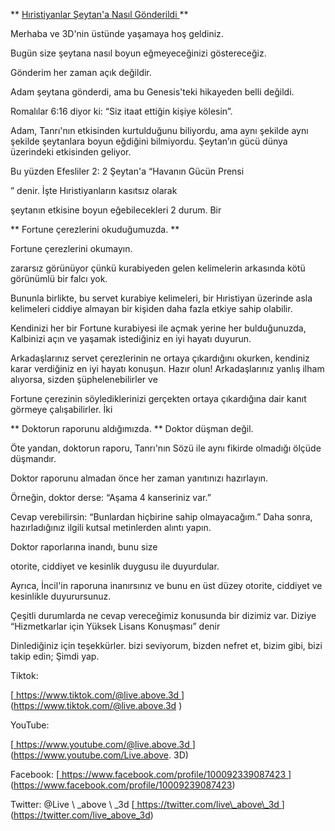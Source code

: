 ** <U> Hıristiyanlar Şeytan'a Nasıl Gönderildi </u> **

Merhaba ve 3D'nin üstünde yaşamaya hoş geldiniz.

Bugün size şeytana nasıl boyun eğmeyeceğinizi göstereceğiz.

Gönderim her zaman açık değildir.

Adam şeytana gönderdi, ama bu
Genesis'teki hikayeden belli değildi.

Romalılar 6:16 diyor ki: “Siz itaat ettiğin kişiye kölesin”.

Adam, Tanrı'nın etkisinden kurtulduğunu biliyordu, ama aynı şekilde aynı şekilde şeytanlara boyun eğdiğini bilmiyordu.
Şeytan’ın gücü dünya üzerindeki etkisinden geliyor.

Bu yüzden Efesliler 2: 2 Şeytan'a “Havanın Gücün Prensi

   ” denir.
İşte Hıristiyanların kasıtsız olarak

şeytanın etkisine boyun eğebilecekleri 2 durum.
Bir

** Fortune çerezlerini okuduğumuzda. **

Fortune çerezlerini okumayın.

zararsız görünüyor çünkü kurabiyeden gelen kelimelerin arkasında kötü görünümlü bir falcı yok.

Bununla birlikte, bu servet kurabiye kelimeleri,
bir Hıristiyan üzerinde asla kelimeleri ciddiye almayan bir kişiden daha fazla etkiye sahip olabilir.

Kendinizi her bir Fortune kurabiyesi ile açmak yerine her bulduğunuzda,
Kalbinizi açın ve yaşamak istediğiniz en iyi hayatı duyurun.

Arkadaşlarınız servet çerezlerinin ne ortaya çıkardığını okurken, kendiniz karar verdiğiniz en iyi hayatı konuşun.
Hazır olun! Arkadaşlarınız yanlış ilham alıyorsa, sizden şüphelenebilirler ve

Fortune çerezinin söylediklerinizi gerçekten ortaya çıkardığına dair kanıt görmeye çalışabilirler.
İki

** Doktorun raporunu aldığımızda. **
Doktor düşman değil.

Öte yandan, doktorun raporu, Tanrı'nın Sözü ile aynı fikirde olmadığı ölçüde düşmandır.

Doktor raporunu almadan önce her zaman yanıtınızı hazırlayın.

Örneğin, doktor derse: “Aşama 4 kanseriniz var.”

Cevap verebilirsin: “Bunlardan hiçbirine sahip olmayacağım.” Daha sonra, hazırladığınız
ilgili kutsal metinlerden alıntı yapın.

Doktor raporlarına inandı, bunu size

otorite, ciddiyet ve kesinlik duygusu ile duyurdular.

Ayrıca, İncil'in raporuna inanırsınız ve bunu en üst düzey
otorite, ciddiyet ve kesinlikle duyurursunuz.

Çeşitli durumlarda ne cevap vereceğimiz konusunda bir dizimiz var.
Diziye “Hizmetkarlar için Yüksek Lisans Konuşması” denir

Dinlediğiniz için teşekkürler.
bizi seviyorum, bizden nefret et, bizim gibi, bizi takip edin; Şimdi yap.

Tiktok:

[<U> https://www.tiktok.com/@live.above.3d </u>] (https://www.tiktok.com/@live.above.3d )

YouTube:

[<U> https://www.youtube.com/@live.above.3d </u>] (https://www.youtube.com/Live.above. 3D)

Facebook:
[<U> https://www.facebook.com/profile/100092339087423 </u>] (https://www.facebook.com/profile/10009239087423)

Twitter: @Live \ _above \ _3d
[<U> https://twitter.com/live\_above\_3d </u>] (https://twitter.com/live_above_3d)

